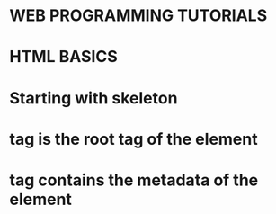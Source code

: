 ﻿# WEB PROGRAMMING TUTORIALS
# HTML BASICS
# Starting with skeleton <!DOCTYPE HTML>
# <html> tag is the root tag of the element
# <head> tag contains the metadata of the element
# <title> tags set the title of the webpage
# <body> tag contaiins the content of the webpage
# <h1> to <h6> tags to define headings
# <p> tag to define a paragraph
# <pre> tag to define a preformatted text
# <a> tag to insert a hyperlink
# <img> tag to insert an image
# <audio> tag to insert an audio file alongwith control which showcase the mediaplayer and if you want to play by default in browser then use autoplay as an attribute and loop as an atttribute to play in loop
# <video> tag to insert a video file alongwith control which showcase the mediaplayer and if you want to play by default in browser then use autoplay as an attribute and loop as an attribute to play in loop.
# <link rel="icon" type="image/jpg" href="/images/favicon.jpg"> tag used to add favicon to the webpage
<!-- Formatting text>
# <b> tag to define bold text
# <i> tag to define italic text
# <u> tag to define underlined text 
# <s> tag to define strikethrough text
# <sup> tag to define superscript text
# <sub> tag to define subscript text
# <mark> tag to define highlighted text
# <small> tag to define small text
# <del> tag to define deleted text
# <ins> tag to define inserted text
# <abbr> tag to define an abbreviation
# <address> tag to define an address
# <cite> tag to define a citation
# <code> tag to define a code
# <dfn> tag to define a definition
# <kbd> tag to define a keyboard input
# <q> tag to define a quotation
# <samp> tag to define a sample output
<!-- Group together HTML>
# <div> block container to group elements for styling purposes tag to group together HTML elements
# <span> inline container to group elemnts for stying purposes tag to group together inline HTML elements
<!-- List items>
# <li> tag to define a list item
# <ul> tag to define an unordered list
# <ol> tag to define an ordered list
# <dl> tag to define a definition list
# <dt> tag to define a definition term
# <dd> tag to define a definition description
<!-- Tables>
# <table> tag to define a table
# <tr> tag to define a table row
# <th> tag to define a table header cell
# <td> tag to define a table data cell
# <thead> tag to define a table header
# <tbody> tag to define a table body
<!-- Buttons>
# <button> tag to define a button
<!--Forms Creation>
# <form> tag to define a form and we need an attribute "action" to specify the url where the form data will be sent and method to specify the HTTP method to such as GET or POST. GET is used to send data to the server and is used for insensitive data and POST is used to send data to the server and it is used for sensitive data.
# <input> tag to define an input field used with attribute "type" to specify the type of input field such as text, password, radio, checkbox, submit and "id" to specify the id of the input field.
# <label> tag to define a label for an input field used with an attribute "for" to specify the id of the input field. 
# <fieldset> tag to define a fieldset
# <legend> tag to define a legend for a fieldset
# <label> tag to define a label for an input field
# <input> tag to define an input field
# <textarea> tag to define a text area
# <select> tag to define a dropdown menu

